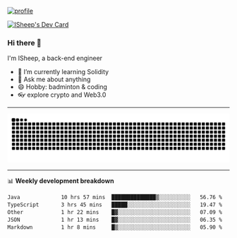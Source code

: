 [![profile](https://user-images.githubusercontent.com/54968314/208005045-e4b42f3b-833d-4242-bfcc-e764865553a2.svg)](https://www.calligrapher.ai/)

<a href="https://app.daily.dev/linziyang1106"><img src="https://api.daily.dev/devcards/v2/i4Spwx5Skx5FpTqWcwoit.png?r=kgx&type=wide" width="652" alt="ISheep's Dev Card"/></a>

### Hi there 🐏

I'm ISheep, a back-end engineer

- 🔭 I’m currently learning Solidity
- 💬 Ask me about anything
- 😄 Hobby: badminton & coding
- 👓 explore crypto and Web3.0

-------

![](https://raw.githubusercontent.com/ISheepp/ISheepp/output/github-contribution-grid-snake.svg)

-------

📊 **Weekly development breakdown**
<!--START_SECTION:waka-->

```txt
Java             10 hrs 57 mins  ██████████████▒░░░░░░░░░░   56.76 %
TypeScript       3 hrs 45 mins   █████░░░░░░░░░░░░░░░░░░░░   19.47 %
Other            1 hr 22 mins    █▓░░░░░░░░░░░░░░░░░░░░░░░   07.09 %
JSON             1 hr 13 mins    █▓░░░░░░░░░░░░░░░░░░░░░░░   06.35 %
Markdown         1 hr 8 mins     █▒░░░░░░░░░░░░░░░░░░░░░░░   05.90 %
```

<!--END_SECTION:waka-->

